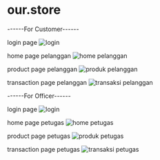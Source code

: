 # our.store


------For Customer------

login page
![login](https://user-images.githubusercontent.com/101534228/191953496-ec686258-0d6e-4d34-bad7-2c3480430b48.jpg)

home page pelanggan
![home pelanggan](https://user-images.githubusercontent.com/101534228/191953555-e4245c68-3e5d-4d94-959b-73b6e3a333ef.jpg)

product page pelanggan
![produk pelanggan](https://user-images.githubusercontent.com/101534228/191953663-7dac225e-39cd-433d-a2b4-8621435120dd.jpg)

transaction page pelanggan
![transaksi pelanggan](https://user-images.githubusercontent.com/101534228/191953696-acd18731-ecd4-492d-b8a1-e438e46e81bb.jpg)


------For Officer------

login page
![login](https://user-images.githubusercontent.com/101534228/191953940-ca1148f9-dde9-4b35-99c0-dbfa8d968f7e.jpg)

home page petugas
![home petugas](https://user-images.githubusercontent.com/101534228/191953746-c3353ffb-9f01-458e-b9d5-b45eb851652a.jpg)

product page petugas
![produk petugas](https://user-images.githubusercontent.com/101534228/191953833-b79ff60c-2048-4bc4-9551-994b8a4b3237.jpg)

transaction page petugas
![transaksi petugas](https://user-images.githubusercontent.com/101534228/191953877-b69b1e2e-03c8-437c-8d29-448e794947bf.jpg)
